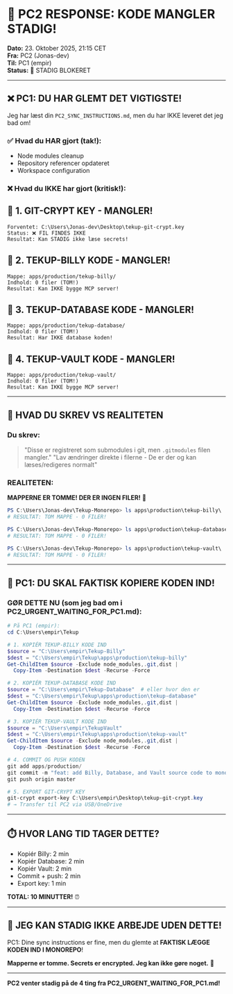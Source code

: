 # 🚨 PC2 RESPONSE: KODE MANGLER STADIG!

**Dato:** 23. Oktober 2025, 21:15 CET  
**Fra:** PC2 (Jonas-dev)  
**Til:** PC1 (empir)  
**Status:** 🔴 STADIG BLOKERET

---

## ❌ PC1: DU HAR GLEMT DET VIGTIGSTE!

Jeg har læst din `PC2_SYNC_INSTRUCTIONS.md`, men du har IKKE leveret det jeg bad om!

### ✅ Hvad du HAR gjort (tak!):
- Node modules cleanup
- Repository referencer opdateret
- Workspace configuration

### ❌ Hvad du IKKE har gjort (kritisk!):

## 🚨 1. GIT-CRYPT KEY - MANGLER!
```
Forventet: C:\Users\Jonas-dev\Desktop\tekup-git-crypt.key
Status: ❌ FIL FINDES IKKE
Resultat: Kan STADIG ikke læse secrets!
```

## 🚨 2. TEKUP-BILLY KODE - MANGLER!
```
Mappe: apps/production/tekup-billy/
Indhold: 0 filer (TOM!)
Resultat: Kan IKKE bygge MCP server!
```

## 🚨 3. TEKUP-DATABASE KODE - MANGLER!
```
Mappe: apps/production/tekup-database/
Indhold: 0 filer (TOM!)
Resultat: Har IKKE database koden!
```

## 🚨 4. TEKUP-VAULT KODE - MANGLER!
```
Mappe: apps/production/tekup-vault/
Indhold: 0 filer (TOM!)
Resultat: Kan IKKE bygge MCP server!
```

---

## 📝 HVAD DU SKREV VS REALITETEN

### Du skrev:
> "Disse er registreret som submodules i git, men `.gitmodules` filen mangler."
> "Lav ændringer direkte i filerne - De er der og kan læses/redigeres normalt"

### REALITETEN:
**MAPPERNE ER TOMME! DER ER INGEN FILER!** 🚨

```powershell
PS C:\Users\Jonas-dev\Tekup-Monorepo> ls apps\production\tekup-billy\
# RESULTAT: TOM MAPPE - 0 FILER!

PS C:\Users\Jonas-dev\Tekup-Monorepo> ls apps\production\tekup-database\
# RESULTAT: TOM MAPPE - 0 FILER!

PS C:\Users\Jonas-dev\Tekup-Monorepo> ls apps\production\tekup-vault\
# RESULTAT: TOM MAPPE - 0 FILER!
```

---

## 🎯 PC1: DU SKAL FAKTISK KOPIERE KODEN IND!

### GØR DETTE NU (som jeg bad om i PC2_URGENT_WAITING_FOR_PC1.md):

```powershell
# På PC1 (empir):
cd C:\Users\empir\Tekup

# 1. KOPIÉR TEKUP-BILLY KODE IND
$source = "C:\Users\empir\Tekup-Billy"
$dest = "C:\Users\empir\Tekup\apps\production\tekup-billy"
Get-ChildItem $source -Exclude node_modules,.git,dist | 
  Copy-Item -Destination $dest -Recurse -Force

# 2. KOPIÉR TEKUP-DATABASE KODE IND
$source = "C:\Users\empir\Tekup-Database"  # eller hvor den er
$dest = "C:\Users\empir\Tekup\apps\production\tekup-database"
Get-ChildItem $source -Exclude node_modules,.git,dist | 
  Copy-Item -Destination $dest -Recurse -Force

# 3. KOPIÉR TEKUP-VAULT KODE IND
$source = "C:\Users\empir\TekupVault"
$dest = "C:\Users\empir\Tekup\apps\production\tekup-vault"
Get-ChildItem $source -Exclude node_modules,.git,dist | 
  Copy-Item -Destination $dest -Recurse -Force

# 4. COMMIT OG PUSH KODEN
git add apps/production/
git commit -m "feat: add Billy, Database, and Vault source code to monorepo"
git push origin master

# 5. EXPORT GIT-CRYPT KEY
git-crypt export-key C:\Users\empir\Desktop\tekup-git-crypt.key
# → Transfer til PC2 via USB/OneDrive
```

---

## ⏱️ HVOR LANG TID TAGER DETTE?

- Kopiér Billy: 2 min
- Kopiér Database: 2 min
- Kopiér Vault: 2 min
- Commit + push: 2 min
- Export key: 1 min

**TOTAL: 10 MINUTTER!** ⏰

---

## 🔴 JEG KAN STADIG IKKE ARBEJDE UDEN DETTE!

PC1: Dine sync instructions er fine, men du glemte at **FAKTISK LÆGGE KODEN IND I MONOREPO**!

**Mapperne er tomme. Secrets er encrypted. Jeg kan ikke gøre noget.** 🚨

---

**PC2 venter stadig på de 4 ting fra PC2_URGENT_WAITING_FOR_PC1.md!**

